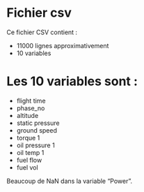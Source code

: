 <h1><a id="Fichier_csv_0"></a>Fichier csv</h1>
<p>Ce fichier CSV contient :</p>
<ul>
<li>11000 lignes approximativement</li>
<li>10 variables</li>
</ul>
<h1><a id="Les_10_variables_sont__6"></a>Les 10 variables sont :</h1>
<ul>
<li>flight time</li>
<li>phase_no</li>
<li>altitude</li>
<li>static pressure</li>
<li>ground speed</li>
<li>torque 1</li>
<li>oil pressure 1</li>
<li>oil temp 1</li>
<li>fuel flow</li>
<li>fuel vol</li>
</ul>
<p>Beaucoup de NaN dans la variable “Power”.</p>
